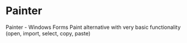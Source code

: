 # Painter
Painter - Windows Forms Paint alternative with very basic functionality (open, import, select, copy, paste)
